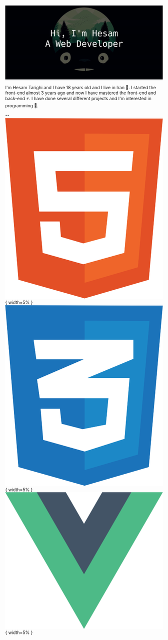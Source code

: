 ![](https://github.com/HesamTarighi/HesamTarighi/blob/main/banner.jpg)
<!-- ![](https://komarev.com/ghpvc/?username=your-github-username&color=green) -->

I'm Hesam Tarighi and I have 18 years old and I live in Iran 👦.
I started the front-end almost 3 years ago and now I have mastered the front-end and back-end ⚡.
I have done several different projects and I'm interested in programming 💫.

--
![](https://github.com/HesamTarighi/HesamTarighi/blob/main/html-1.svg){ width=5% }
![](https://github.com/HesamTarighi/HesamTarighi/blob/main/css-3.svg){ width=5% }
![](https://github.com/HesamTarighi/HesamTarighi/blob/main/vue-js-1.svg){ width=5% }
